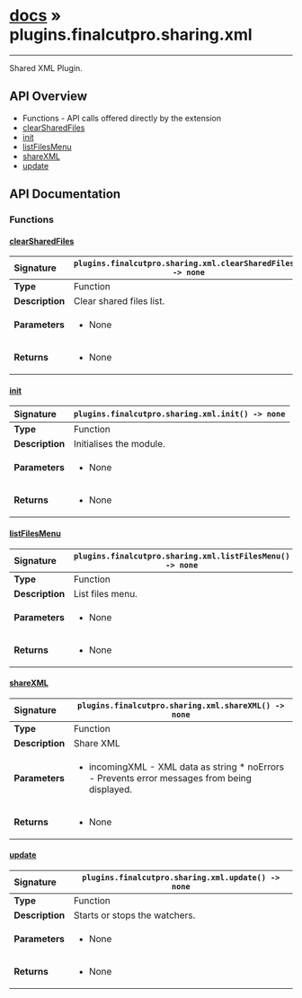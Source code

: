 # [docs](index.md) » plugins.finalcutpro.sharing.xml
---

Shared XML Plugin.

## API Overview
* Functions - API calls offered directly by the extension
 * [clearSharedFiles](#clearsharedfiles)
 * [init](#init)
 * [listFilesMenu](#listfilesmenu)
 * [shareXML](#sharexml)
 * [update](#update)

## API Documentation

### Functions

#### [clearSharedFiles](#clearsharedfiles)
| <span style="float: left;">**Signature**</span> | <span style="float: left;">`plugins.finalcutpro.sharing.xml.clearSharedFiles() -> none` </span>                                                          |
| -----------------------------------------------------|---------------------------------------------------------------------------------------------------------|
| **Type**                                             | Function |
| **Description**                                      | Clear shared files list. |
| **Parameters**                                       | <ul><li>None</li></ul> |
| **Returns**                                          | <ul><li>None</li></ul> |

#### [init](#init)
| <span style="float: left;">**Signature**</span> | <span style="float: left;">`plugins.finalcutpro.sharing.xml.init() -> none` </span>                                                          |
| -----------------------------------------------------|---------------------------------------------------------------------------------------------------------|
| **Type**                                             | Function |
| **Description**                                      | Initialises the module. |
| **Parameters**                                       | <ul><li>None</li></ul> |
| **Returns**                                          | <ul><li>None</li></ul> |

#### [listFilesMenu](#listfilesmenu)
| <span style="float: left;">**Signature**</span> | <span style="float: left;">`plugins.finalcutpro.sharing.xml.listFilesMenu() -> none` </span>                                                          |
| -----------------------------------------------------|---------------------------------------------------------------------------------------------------------|
| **Type**                                             | Function |
| **Description**                                      | List files menu. |
| **Parameters**                                       | <ul><li>None</li></ul> |
| **Returns**                                          | <ul><li>None</li></ul> |

#### [shareXML](#sharexml)
| <span style="float: left;">**Signature**</span> | <span style="float: left;">`plugins.finalcutpro.sharing.xml.shareXML() -> none` </span>                                                          |
| -----------------------------------------------------|---------------------------------------------------------------------------------------------------------|
| **Type**                                             | Function |
| **Description**                                      | Share XML |
| **Parameters**                                       | <ul><li>incomingXML - XML data as string * noErrors - Prevents error messages from being displayed.</li></ul> |
| **Returns**                                          | <ul><li>None</li></ul> |

#### [update](#update)
| <span style="float: left;">**Signature**</span> | <span style="float: left;">`plugins.finalcutpro.sharing.xml.update() -> none` </span>                                                          |
| -----------------------------------------------------|---------------------------------------------------------------------------------------------------------|
| **Type**                                             | Function |
| **Description**                                      | Starts or stops the watchers. |
| **Parameters**                                       | <ul><li>None</li></ul> |
| **Returns**                                          | <ul><li>None</li></ul> |

